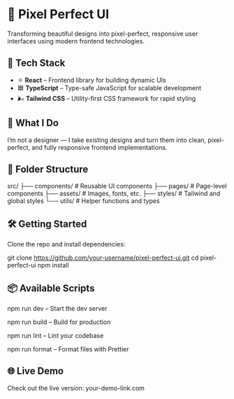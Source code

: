 # 🎨 Pixel Perfect UI

Transforming beautiful designs into pixel-perfect, responsive user interfaces using modern frontend technologies.

## 🚀 Tech Stack

- ⚛️ **React** – Frontend library for building dynamic UIs
- 🟦 **TypeScript** – Type-safe JavaScript for scalable development
- 🌬 **Tailwind CSS** – Utility-first CSS framework for rapid styling

## 📐 What I Do

I’m not a designer — I take existing designs and turn them into clean, pixel-perfect, and fully responsive frontend implementations.

## 📁 Folder Structure

src/
├── components/ # Reusable UI components
├── pages/ # Page-level components
├── assets/ # Images, fonts, etc.
├── styles/ # Tailwind and global styles
└── utils/ # Helper functions and types

## 🛠️ Getting Started

Clone the repo and install dependencies:

git clone https://github.com/your-username/pixel-perfect-ui.git
cd pixel-perfect-ui
npm install

## 📦 Available Scripts

npm run dev – Start the dev server

npm run build – Build for production

npm run lint – Lint your codebase

npm run format – Format files with Prettier

## 🌐 Live Demo

Check out the live version: your-demo-link.com
